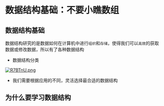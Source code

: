 # 数据结构基础：不要小瞧数组

## 数据结构基础

数据结构研究的是数据如何在计算机中进行`组织`和`存储`，使得我们可以`高效`的获取数据或修改数据，所以有了各种数据结构

- 数据结构分类

[![R7BTnU.png](https://z3.ax1x.com/2021/07/06/R7BTnU.png)](https://imgtu.com/i/R7BTnU)

- 我们需要根据应用的不同，灵活选择最合适的数据结构

## 为什么要学习数据结构
